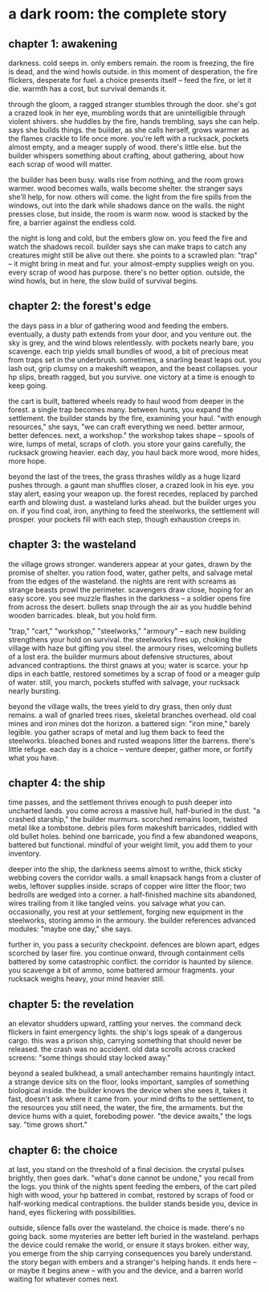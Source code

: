 # a dark room: the complete story

## chapter 1: awakening

darkness. cold seeps in. only embers remain. the room is freezing, the fire is dead, and the wind howls outside. in this moment of desperation, the fire flickers, desperate for fuel. a choice presents itself – feed the fire, or let it die. warmth has a cost, but survival demands it.

through the gloom, a ragged stranger stumbles through the door. she's got a crazed look in her eye, mumbling words that are unintelligible through violent shivers. she huddles by the fire, hands trembling, says she can help. says she builds things. the builder, as she calls herself, grows warmer as the flames crackle to life once more. you're left with a rucksack, pockets almost empty, and a meager supply of wood. there's little else. but the builder whispers something about crafting, about gathering, about how each scrap of wood will matter.

the builder has been busy. walls rise from nothing, and the room grows warmer. wood becomes walls, walls become shelter. the stranger says she'll help, for now. others will come. the light from the fire spills from the windows, out into the dark while shadows dance on the walls. the night presses close, but inside, the room is warm now. wood is stacked by the fire, a barrier against the endless cold.

the night is long and cold, but the embers glow on. you feed the fire and watch the shadows recoil. builder says she can make traps to catch any creatures might still be alive out there. she points to a scrawled plan: "trap" – it might bring in meat and fur. your almost-empty supplies weigh on you. every scrap of wood has purpose. there's no better option. outside, the wind howls, but in here, the slow build of survival begins.

## chapter 2: the forest's edge

the days pass in a blur of gathering wood and feeding the embers. eventually, a dusty path extends from your door, and you venture out. the sky is grey, and the wind blows relentlessly. with pockets nearly bare, you scavenge. each trip yields small bundles of wood, a bit of precious meat from traps set in the underbrush. sometimes, a snarling beast leaps out. you lash out, grip clumsy on a makeshift weapon, and the beast collapses. your hp slips, breath ragged, but you survive. one victory at a time is enough to keep going.

the cart is built, battered wheels ready to haul wood from deeper in the forest. a single trap becomes many. between hunts, you expand the settlement. the builder stands by the fire, examining your haul. "with enough resources," she says, "we can craft everything we need. better armour, better defences. next, a workshop." the workshop takes shape – spools of wire, lumps of metal, scraps of cloth. you store your gains carefully, the rucksack growing heavier. each day, you haul back more wood, more hides, more hope.

beyond the last of the trees, the grass thrashes wildly as a huge lizard pushes through. a gaunt man shuffles closer, a crazed look in his eye. you stay alert, easing your weapon up. the forest recedes, replaced by parched earth and blowing dust. a wasteland lurks ahead. but the builder urges you on. if you find coal, iron, anything to feed the steelworks, the settlement will prosper. your pockets fill with each step, though exhaustion creeps in.

## chapter 3: the wasteland

the village grows stronger. wanderers appear at your gates, drawn by the promise of shelter. you ration food, water, gather pelts, and salvage metal from the edges of the wasteland. the nights are rent with screams as strange beasts prowl the perimeter. scavengers draw close, hoping for an easy score. you see muzzle flashes in the darkness – a soldier opens fire from across the desert. bullets snap through the air as you huddle behind wooden barricades. bleak, but you hold firm.

"trap," "cart," "workshop," "steelworks," "armoury" – each new building strengthens your hold on survival. the steelworks fires up, choking the village with haze but gifting you steel. the armoury rises, welcoming bullets of a lost era. the builder murmurs about defensive structures, about advanced contraptions. the thirst gnaws at you; water is scarce. your hp dips in each battle, restored sometimes by a scrap of food or a meager gulp of water. still, you march, pockets stuffed with salvage, your rucksack nearly bursting.

beyond the village walls, the trees yield to dry grass, then only dust remains. a wall of gnarled trees rises, skeletal branches overhead. old coal mines and iron mines dot the horizon. a battered sign: "iron mine," barely legible. you gather scraps of metal and lug them back to feed the steelworks. bleached bones and rusted weapons litter the barrens. there's little refuge. each day is a choice – venture deeper, gather more, or fortify what you have.

## chapter 4: the ship

time passes, and the settlement thrives enough to push deeper into uncharted lands. you come across a massive hull, half-buried in the dust. "a crashed starship," the builder murmurs. scorched remains loom, twisted metal like a tombstone. debris piles form makeshift barricades, riddled with old bullet holes. behind one barricade, you find a few abandoned weapons, battered but functional. mindful of your weight limit, you add them to your inventory.

deeper into the ship, the darkness seems almost to writhe, thick sticky webbing covers the corridor walls. a small knapsack hangs from a cluster of webs, leftover supplies inside. scraps of copper wire litter the floor; two bedrolls are wedged into a corner. a half-finished machine sits abandoned, wires trailing from it like tangled veins. you salvage what you can. occasionally, you rest at your settlement, forging new equipment in the steelworks, storing ammo in the armoury. the builder references advanced modules: "maybe one day," she says.

further in, you pass a security checkpoint. defences are blown apart, edges scorched by laser fire. you continue onward, through containment cells battered by some catastrophic conflict. the corridor is haunted by silence. you scavenge a bit of ammo, some battered armour fragments. your rucksack weighs heavy, your mind heavier still.

## chapter 5: the revelation

an elevator shudders upward, rattling your nerves. the command deck flickers in faint emergency lights. the ship's logs speak of a dangerous cargo. this was a prison ship, carrying something that should never be released. the crash was no accident. old data scrolls across cracked screens: "some things should stay locked away."

beyond a sealed bulkhead, a small antechamber remains hauntingly intact. a strange device sits on the floor, looks important, samples of something biological inside. the builder knows the device when she sees it, takes it fast, doesn't ask where it came from. your mind drifts to the settlement, to the resources you still need, the water, the fire, the armaments. but the device hums with a quiet, foreboding power. "the device awaits," the logs say. "time grows short."

## chapter 6: the choice

at last, you stand on the threshold of a final decision. the crystal pulses brightly, then goes dark. "what's done cannot be undone," you recall from the logs. you think of the nights spent feeding the embers, of the cart piled high with wood, your hp battered in combat, restored by scraps of food or half-working medical contraptions. the builder stands beside you, device in hand, eyes flickering with possibilities.

outside, silence falls over the wasteland. the choice is made. there's no going back. some mysteries are better left buried in the wasteland. perhaps the device could remake the world, or ensure it stays broken. either way, you emerge from the ship carrying consequences you barely understand. the story began with embers and a stranger's helping hands. it ends here – or maybe it begins anew – with you and the device, and a barren world waiting for whatever comes next.